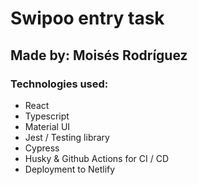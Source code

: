 # Swipoo entry task

## Made by: Moisés Rodríguez

### Technologies used:

- React
- Typescript
- Material UI
- Jest / Testing library
- Cypress
- Husky & Github Actions for CI / CD
- Deployment to Netlify
